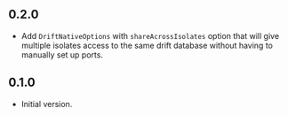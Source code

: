 ## 0.2.0

- Add `DriftNativeOptions` with `shareAcrossIsolates` option that will give
  multiple isolates access to the same drift database without having to manually
  set up ports.

## 0.1.0

- Initial version.

